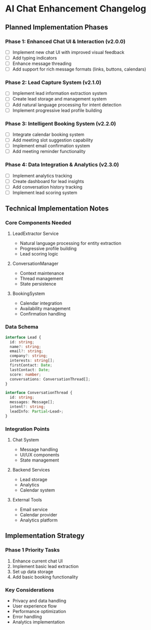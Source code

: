 
# AI Chat Enhancement Changelog

## Planned Implementation Phases

### Phase 1: Enhanced Chat UI & Interaction (v2.0.0)
- [ ] Implement new chat UI with improved visual feedback
- [ ] Add typing indicators
- [ ] Enhance message threading
- [ ] Add support for rich message formats (links, buttons, calendars)

### Phase 2: Lead Capture System (v2.1.0)
- [ ] Implement lead information extraction system
- [ ] Create lead storage and management system
- [ ] Add natural language processing for intent detection
- [ ] Implement progressive lead profile building

### Phase 3: Intelligent Booking System (v2.2.0)
- [ ] Integrate calendar booking system
- [ ] Add meeting slot suggestion capability
- [ ] Implement email confirmation system
- [ ] Add meeting reminder functionality

### Phase 4: Data Integration & Analytics (v2.3.0)
- [ ] Implement analytics tracking
- [ ] Create dashboard for lead insights
- [ ] Add conversation history tracking
- [ ] Implement lead scoring system

## Technical Implementation Notes

### Core Components Needed
1. LeadExtractor Service
   - Natural language processing for entity extraction
   - Progressive profile building
   - Lead scoring logic

2. ConversationManager
   - Context maintenance
   - Thread management
   - State persistence

3. BookingSystem
   - Calendar integration
   - Availability management
   - Confirmation handling

### Data Schema

```typescript
interface Lead {
  id: string;
  name?: string;
  email?: string;
  company?: string;
  interests: string[];
  firstContact: Date;
  lastContact: Date;
  score: number;
  conversations: ConversationThread[];
}

interface ConversationThread {
  id: string;
  messages: Message[];
  intent?: string;
  leadInfo: Partial<Lead>;
}
```

### Integration Points
1. Chat System
   - Message handling
   - UI/UX components
   - State management

2. Backend Services
   - Lead storage
   - Analytics
   - Calendar system

3. External Tools
   - Email service
   - Calendar provider
   - Analytics platform

## Implementation Strategy

### Phase 1 Priority Tasks
1. Enhance current chat UI
2. Implement basic lead extraction
3. Set up data storage
4. Add basic booking functionality

### Key Considerations
- Privacy and data handling
- User experience flow
- Performance optimization
- Error handling
- Analytics implementation

